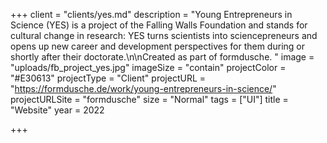 +++
client = "clients/yes.md"
description = "Young Entrepreneurs in Science (YES) is a project of the Falling Walls Foundation and stands for cultural change in research: YES turns scientists into sciencepreneurs and opens up new career and development perspectives for them during or shortly after their doctorate.\n\nCreated as part of formdusche. "
image = "uploads/fb_project_yes.jpg"
imageSize = "contain"
projectColor = "#E30613"
projectType = "Client"
projectURL = "https://formdusche.de/work/young-entrepreneurs-in-science/"
projectURLSite = "formdusche"
size = "Normal"
tags = ["UI"]
title = "Website"
year = 2022

+++
